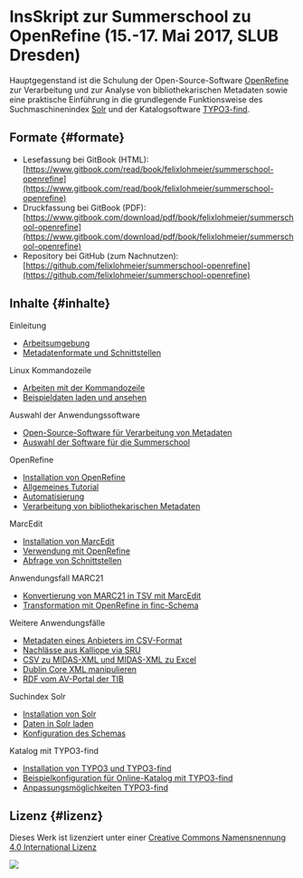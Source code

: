 # InsSkript zur Summerschool zu OpenRefine \(15.-17. Mai 2017, SLUB Dresden\)

Hauptgegenstand ist die Schulung der Open-Source-Software [OpenRefine](http://www.openrefine.org) zur Verarbeitung und zur Analyse von bibliothekarischen Metadaten sowie eine praktische Einführung in die grundlegende Funktionsweise des Suchmaschinenindex [Solr](http://lucene.apache.org/solr/) und der Katalogsoftware [TYPO3-find](https://github.com/subugoe/typo3-find).

## Formate {#formate}

* Lesefassung bei GitBook \(HTML\): 
  [https://www.gitbook.com/read/book/felixlohmeier/summerschool-openrefine](https://www.gitbook.com/read/book/felixlohmeier/summerschool-openrefine)
* Druckfassung bei GitBook \(PDF\): 
  [https://www.gitbook.com/download/pdf/book/felixlohmeier/summerschool-openrefine](https://www.gitbook.com/download/pdf/book/felixlohmeier/summerschool-openrefine)
* Repository bei GitHub \(zum Nachnutzen\): 
  [https://github.com/felixlohmeier/summerschool-openrefine](https://github.com/felixlohmeier/summerschool-openrefine)

## Inhalte {#inhalte}

Einleitung

* [Arbeitsumgebung](/arbeitsumgebung.md)
* [Metadatenformate und Schnittstellen](/metadatenformate-und-schnittstellen.md)

Linux Kommandozeile

* [Arbeiten mit der Kommandozeile](/linux-kommandozeile/arbeiten-mit-der-kommandozeile.md)
* [Beispieldaten laden und ansehen](/linux-kommandozeile/beispieldaten-laden-und-ansehen.md)

Auswahl der Anwendungssoftware

* [Open-Source-Software für Verarbeitung von Metadaten](/auswahl-der-anwendungssoftware/open-source-software-fur-verarbeitung-von-metadaten.md)
* [Auswahl der Software für die Summerschool](/auswahl-der-anwendungssoftware/auswahl-der-software-fur-die-summerschool.md)

OpenRefine

* [Installation von OpenRefine](/openrefine/installation-von-openrefine.md)
* [Allgemeines Tutorial](/openrefine/allgemeines-tutorial.md)
* [Automatisierung](/openrefine/automatisierung.md)
* [Verarbeitung von bibliothekarischen Metadaten](/openrefine/verarbeitung-von-bibliothekarischen-metadaten.md)

MarcEdit

* [Installation von MarcEdit](/marcedit/installation-von-marcedit.md)
* [Verwendung mit OpenRefine](/marcedit/verwendung-mit-openrefine.md)
* [Abfrage von Schnittstellen](/marcedit/abfrage-von-schnittstellen.md)

Anwendungsfall MARC21

* [Konvertierung von MARC21 in TSV mit MarcEdit](/anwendungsfall-marc21/konvertierung-von-marc21-in-tsv-mit-marcedit.md)
* [Transformation mit OpenRefine in finc-Schema](/anwendungsfall-marc21/transformation-mit-openrefine-in-finc-schema.md)

Weitere Anwendungsfälle

* [Metadaten eines Anbieters im CSV-Format](/weitere-anwendungsfalle/metadaten-eines-anbieters-im-csv-format.md)
* [Nachlässe aus Kalliope via SRU](/weitere-anwendungsfalle/nachlasse-aus-kalliope-via-sru.md)
* [CSV zu MIDAS-XML und MIDAS-XML zu Excel](/weitere-anwendungsfalle/csv-zu-midas-xml-und-midas-xml-zu-excel.md)
* [Dublin Core XML manipulieren](/weitere-anwendungsfalle/dublin-core-xml-manipulieren.md)
* [RDF vom AV-Portal der TIB](/weitere-anwendungsfalle/rdf-vom-av-portal-der-tib.md)

Suchindex Solr

* [Installation von Solr](/suchindex-solr/installation-von-solr.md)
* [Daten in Solr laden](/suchindex-solr/daten-in-solr-laden.md)
* [Konfiguration des Schemas](/suchindex-solr/konfiguration-des-schemas.md)

Katalog mit TYPO3-find

* [Installation von TYPO3 und TYPO3-find](/katalog-mit-typo3-find/installation-von-typo3-und-typo3-find.md)
* [Beispielkonfiguration für Online-Katalog mit TYPO3-find](/katalog-mit-typo3-find/beispielkonfiguration-fur-online-katalog-mit-typo3-find.md)
* [Anpassungsmöglichkeiten TYPO3-find](/katalog-mit-typo3-find/anpassungsmoglichkeiten-typo3-find.md)

## Lizenz {#lizenz}

Dieses Werk ist lizenziert unter einer [Creative Commons Namensnennung 4.0 International Lizenz](http://creativecommons.org/licenses/by/4.0/)

[![](https://i.creativecommons.org/l/by/4.0/88x31.png)](http://creativecommons.org/licenses/by/4.0/)

